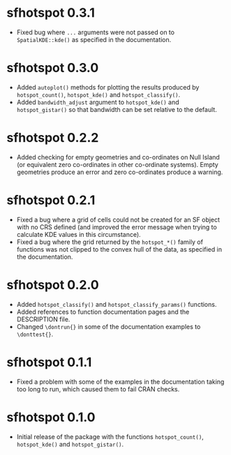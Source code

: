 # sfhotspot 0.3.1

* Fixed bug where `...` arguments were not passed on to `SpatialKDE::kde()` as
  specified in the documentation.


# sfhotspot 0.3.0

* Added `autoplot()` methods for plotting the results produced by 
  `hotspot_count()`, `hotspot_kde()` and `hotspot_classify()`.
* Added `bandwidth_adjust` argument to `hotspot_kde()` and `hotspot_gistar()` so
  that bandwidth can be set relative to the default.


# sfhotspot 0.2.2

* Added checking for empty geometries and co-ordinates on Null Island (or
  equivalent zero co-ordinates in other co-ordinate systems). Empty geometries
  produce an error and zero co-ordinates produce a warning.


# sfhotspot 0.2.1

* Fixed a bug where a grid of cells could not be created for an SF object with 
  no CRS defined (and improved the error message when trying to calculate KDE 
  values in this circumstance).
* Fixed a bug where the grid returned by the `hotspot_*()` family of functions 
  was not clipped to the convex hull of the data, as specified in the 
  documentation.


# sfhotspot 0.2.0

* Added `hotspot_classify()` and `hotspot_classify_params()` functions.
* Added references to function documentation pages and the DESCRIPTION file.
* Changed `\dontrun{}` in some of the documentation examples to `\donttest{}`.


# sfhotspot 0.1.1

* Fixed a problem with some of the examples in the documentation taking too long
  to run, which caused them to fail CRAN checks.


# sfhotspot 0.1.0

* Initial release of the package with the functions `hotspot_count()`, 
  `hotspot_kde()` and `hotspot_gistar()`.
